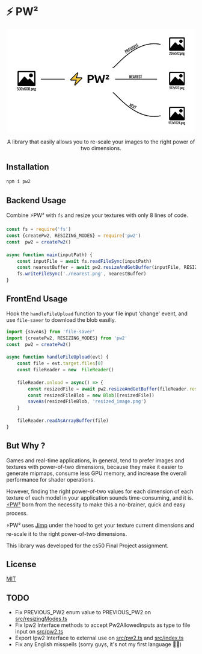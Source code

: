 # ⚡ PW²

<p align="center">
  <img src="./demo.png" width="500"/>
</p>

<p align="center">A library that easily allows you to re-scale your images to the right power of two dimensions.</p>

## Installation

```bash
npm i pw2
```

## Backend Usage
Combine ⚡PW² with ```fs``` and resize your textures with only 8 lines of code.
```js
const fs = require('fs')
const {createPw2, RESIZING_MODES} = require('pw2')
const  pw2 = createPw2()
 
async function main(inputPath) {
	const inputFile = await fs.readFileSync(inputPath)
	const nearestBuffer = await pw2.resizeAndGetBuffer(inputFile, RESIZING_MODES.NEAREST_PW2)
	fs.writeFileSync('./nearest.png', nearestBuffer)
}
```

## FrontEnd Usage
Hook the ```handleFileUpload``` function to your file input 'change' event, and use ```file-saver``` to download the blob easilly.
```js
import {saveAs} from 'file-saver'
import {createPw2, RESIZING_MODES} from 'pw2'
const  pw2 = createPw2()

async function handleFileUpload(evt) {
	const file = evt.target.files[0]
	const fileReader = new  FileReader()

	fileReader.onload = async() => {
		const resizedFile = await pw2.resizeAndGetBuffer(fileReader.result, RESIZING_MODES.NEAREST_PW2)
		const resizedFileBlob = new Blob([resizedFile])
		saveAs(resizedFileBlob, 'resized_image.png')
	}

	fileReader.readAsArrayBuffer(file)
}
```

## But Why ?

Games and real-time applications, in general, tend to prefer images and textures with power-of-two dimensions, because they make it easier to generate mipmaps, consume less GPU memory, and increase the overall performance for shader operations.

However, finding the right power-of-two values for each dimension of each texture of each model in your application sounds time-consuming, and it is. [⚡PW²](https://www.npmjs.com/package/pw2) born from the necessity to make this a no-brainer, quick and easy process.

⚡PW² uses [Jimp](https://github.com/oliver-moran/jimp/) under the hood to get your texture current dimensions and re-scale it to the right power-of-two dimensions.

This library was developed for the cs50 Final Project assignment.

## License

[MIT](https://github.com/jordyhenry/pw2/blob/master/LICENSE)

## TODO
- Fix PREVIOUS_PW2 enum value to PREVIOUS_PW2 on [src/resizingModes.ts](https://github.com/jordyhenry/pw2/blob/master/src/resizingModes.ts#L3)
- Fix Ipw2 Interface methods to accept Pw2AllowedInputs as type to file input on [src/pw2.ts](https://github.com/jordyhenry/pw2/blob/master/src/pw2.ts#L10-L15)
- Export Ipw2 Interface to external use on [src/pw2.ts](https://github.com/jordyhenry/pw2/blob/master/src/pw2.ts#L12-L15) and [src/index.ts](https://github.com/jordyhenry/pw2/blob/master/src/index.ts)
- Fix any English misspells (sorry guys, it's not my first language  🤷‍♂️)